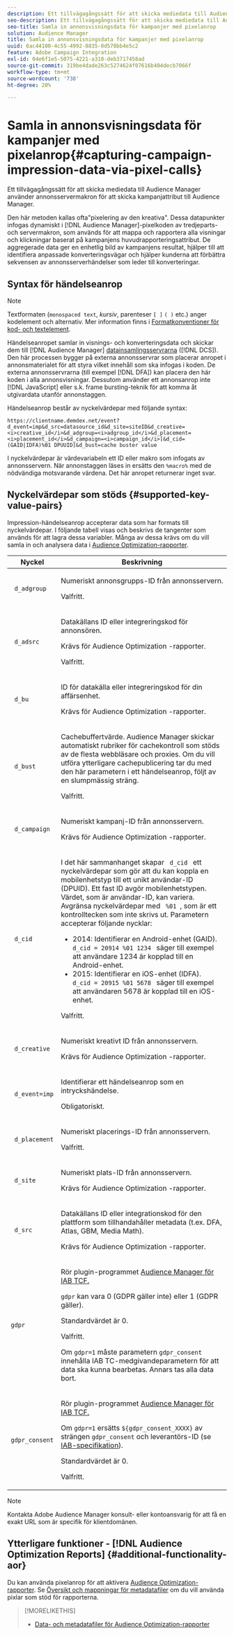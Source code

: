 ```yaml
---
description: Ett tillvägagångssätt för att skicka mediedata till Audience Manager använder annonsservermakron för att skicka kampanjattribut till Audience Manager.
seo-description: Ett tillvägagångssätt för att skicka mediedata till Audience Manager använder annonsservermakron för att skicka kampanjattribut till Audience Manager.
seo-title: Samla in annonsvisningsdata för kampanjer med pixelanrop
solution: Audience Manager
title: Samla in annonsvisningsdata för kampanjer med pixelanrop
uuid: 6ac44100-4c55-4992-8835-0d578bb4e5c2
feature: Adobe Campaign Integration
exl-id: 04e6f1e5-5075-4221-a310-deb3717458ad
source-git-commit: 319be4dade263c5274624f07616b404decb7066f
workflow-type: tm+mt
source-wordcount: '738'
ht-degree: 20%

---
```


# Samla in annonsvisningsdata för kampanjer med pixelanrop{#capturing-campaign-impression-data-via-pixel-calls}

Ett tillvägagångssätt för att skicka mediedata till Audience Manager använder annonsservermakron för att skicka kampanjattribut till Audience Manager.

Den här metoden kallas ofta&quot;pixelering av den kreativa&quot;. Dessa datapunkter infogas dynamiskt i [!DNL Audience Manager]-pixelkoden av tredjeparts- och servermakron, som används för att mappa och rapportera alla visningar och klickningar baserat på kampanjens huvudrapporteringsattribut. De aggregerade data ger en enhetlig bild av kampanjens resultat, hjälper till att identifiera anpassade konverteringsvägar och hjälper kunderna att förbättra sekvensen av annonsserverhändelser som leder till konverteringar.

## Syntax för händelseanrop

>[!NOTE]
>
>Textformaten (`monospaced text`, *kursiv*, parenteser `[ ]` `( )` etc.) anger kodelement och alternativ. Mer information finns i [Formatkonventioner för kod- och textelement](../../reference/code-style-elements.md).

Händelseanropet samlar in visnings- och konverteringsdata och skickar dem till [!DNL Audience Manager] [datainsamlingsservrarna](/help/using/reference/system-components/components-data-collection.md) ([!DNL DCS]). Den här processen bygger på externa annonsservrar som placerar anropet i annonsmaterialet för att styra vilket innehåll som ska infogas i koden. De externa annonsservrarna (till exempel [!DNL DFA]) kan placera den här koden i alla annonsvisningar. Dessutom använder ett annonsanrop inte [!DNL JavaScript] eller s.k. frame bursting-teknik för att komma åt utgivardata utanför annonstaggen.

Händelseanrop består av nyckelvärdepar med följande syntax:

```
https://clientname.demdex.net/event?d_event=imp&d_src=datasource_id&d_site=siteID&d_creative=<i>creative_id</i>&d_adgroup=<i>adgroup_id</i>&d_placement=<i>placement_id</i>&d_campaign=<i>campaign_id</i>[&d_cid=(GAID|IDFA)%01 DPUUID]&d_bust=cache buster value
```

I nyckelvärdepar är värdevariabeln ett ID eller makro som infogats av annonsservern. När annonstaggen läses in ersätts den `%macro%` med de nödvändiga motsvarande värdena. Det här anropet returnerar inget svar.

## Nyckelvärdepar som stöds {#supported-key-value-pairs}

Impression-händelseanrop accepterar data som har formats till nyckelvärdepar. I följande tabell visas och beskrivs de tangenter som används för att lagra dessa variabler. Många av dessa krävs om du vill samla in och analysera data i [Audience Optimization-rapporter](../../reporting/audience-optimization-reports/audience-optimization-reports.md).

<table id="table_F068C4D49F7D4775924D3CA712BF15BA"> 
 <thead> 
  <tr> 
   <th colname="col1" class="entry"> Nyckel </th> 
   <th colname="col2" class="entry"> Beskrivning </th> 
  </tr> 
 </thead>
 <tbody> 
  <tr> 
   <td colname="col1"> <code> d_adgroup </code> </td> 
   <td colname="col2"> <p>Numeriskt annonsgrupps-ID från annonsservern. </p> <p>Valfritt. </p> </td> 
  </tr> 
  <tr> 
   <td colname="col1"> <code> d_adsrc </code> </td> 
   <td colname="col2"> <p>Datakällans ID eller integreringskod för annonsören. </p> <p>Krävs för <span class="wintitle"> Audience Optimization </span>-rapporter. </p> <p>Valfritt.</p> </td> 
  </tr> 
  <tr> 
   <td colname="col1"> <code> d_bu </code> </td> 
   <td colname="col2"> <p>ID för datakälla eller integreringskod för din affärsenhet. </p> <p>Krävs för <span class="wintitle"> Audience Optimization </span>-rapporter. </p> </td> 
  </tr> 
  <tr> 
   <td colname="col1"> <p> <code> d_bust </code> </p> </td> 
   <td colname="col2"> <p>Cachebuffertvärde. <span class="keyword"> Audience Manager skickar  </span> automatiskt rubriker för cachekontroll som stöds av de flesta webbläsare och proxies. Om du vill utföra ytterligare cachepublicering tar du med den här parametern i ett händelseanrop, följt av en slumpmässig sträng. </p> <p> Valfritt. </p> </td> 
  </tr> 
  <tr> 
   <td colname="col1"> <code> d_campaign </code> </td> 
   <td colname="col2"> <p>Numeriskt kampanj-ID från annonsservern. </p> <p>Krävs för <span class="wintitle"> Audience Optimization </span>-rapporter. </p> </td> 
  </tr> 
  <tr> 
   <td colname="col1"> <code> d_cid </code> </td> 
   <td colname="col2"> <p>I det här sammanhanget skapar <code> d_cid </code> ett nyckelvärdepar som gör att du kan koppla en mobilenhetstyp till ett unikt användar-ID (DPUID). Ett fast ID avgör mobilenhetstypen. Värdet, som är användar-ID, kan variera. Avgränsa nyckelvärdepar med <code> %01 </code>, som är ett kontrolltecken som inte skrivs ut. Parametern accepterar följande nycklar: </p> 
    <ul id="ul_4D5D696D10B34615867AF3B64A938878"> 
     <li id="li_A4BD4B0C8C9443BF99075CDFACC013F6">2014: Identifierar en Android-enhet (GAID). <code> d_cid = 20914 %01 1234 </code> säger till exempel att användare 1234 är kopplad till en Android-enhet. </li> 
     <li id="li_F83D7B3EC4D24D0187BFE639E2812B36">2015: Identifierar en iOS-enhet (IDFA). <code> d_cid = 20915 %01 5678 </code> säger till exempel att användaren 5678 är kopplad till en iOS-enhet. </li> 
    </ul> <p>Valfritt. </p> </td> 
  </tr> 
  <tr> 
   <td colname="col1"> <code> d_creative </code> </td> 
   <td colname="col2"> <p>Numeriskt kreativt ID från annonsservern. </p> <p>Krävs för <span class="wintitle"> Audience Optimization </span>-rapporter. </p> </td> 
  </tr> 
  <tr> 
   <td colname="col1"> <code> d_event=imp </code> </td> 
   <td colname="col2"> <p>Identifierar ett händelseanrop som en intryckshändelse. </p> <p>Obligatoriskt. </p> </td> 
  </tr> 
  <tr> 
   <td colname="col1"> <code> d_placement </code> </td> 
   <td colname="col2"> <p>Numeriskt placerings-ID från annonsservern. </p> <p> Valfritt. </p> </td> 
  </tr> 
  <tr> 
   <td colname="col1"> <code> d_site </code> </td> 
   <td colname="col2"> <p>Numeriskt plats-ID från annonsservern. </p> <p>Krävs för <span class="wintitle"> Audience Optimization </span>-rapporter. </p> </td> 
  </tr> 
  <tr> 
   <td colname="col1"> <code> d_src </code> </td> 
   <td colname="col2"> <p>Datakällans ID eller integrationskod för den plattform som tillhandahåller metadata (t.ex. DFA, Atlas, GBM, Media Math). </p> <p>Krävs för <span class="wintitle"> Audience Optimization </span>-rapporter. </p> </td> 
  </tr> 
   <tr> 
   <td colname="col1"> <code>gdpr</code>  </td> 
   <td colname="col2"> <p>Rör plugin-programmet <a href="../../overview/data-security-and-privacy/aam-iab-plugin.md">Audience Manager för IAB TCF.</a></p> <p><code>gdpr</code> kan vara 0 (GDPR gäller inte) eller 1 (GDPR gäller).</p> <p>Standardvärdet är 0.</p><p>Valfritt.</p><p>Om <code>gdpr=1</code> måste parametern <code>gdpr_consent</code> innehålla IAB TC-medgivandeparametern för att data ska kunna bearbetas. Annars tas alla data bort.</p> </td> 
  </tr>
   <tr> 
   <td colname="col1"> <code>gdpr_consent</code> </td> 
   <td colname="col2"> <p>Rör plugin-programmet <a href="../../overview/data-security-and-privacy/aam-iab-plugin.md">Audience Manager för IAB TCF.</a></p><p> Om <code>gdpr=1</code> ersätts <code>${gdpr_consent_XXXX}</code> av strängen <code>gdpr_consent</code> och leverantörs-ID (se <a href="https://github.com/InteractiveAdvertisingBureau/GDPR-Transparency-and-Consent-Framework/blob/master/TCFv2/IAB%20Tech%20Lab%20-%20Consent%20string%20and%20vendor%20list%20formats%20v2.md#about-the-transparency--consent-string-tc-string" format="http" scope="external"> IAB-specifikation</a>).</p> <p>Standardvärdet är 0.</p><p>Valfritt.</p></td> 
  </tr> 
 </tbody> 
</table>

>[!NOTE]
>
>Kontakta Adobe Audience Manager konsult- eller kontoansvarig för att få en exakt URL som är specifik för klientdomänen.

## Ytterligare funktioner - [!DNL Audience Optimization Reports] {#additional-functionality-aor}

Du kan använda pixelanrop för att aktivera [Audience Optimization-rapporter](/help/using/reporting/audience-optimization-reports/audience-optimization-reports.md). Se [Översikt och mappningar för metadatafiler](/help/using/reporting/audience-optimization-reports/metadata-files-intro/metadata-file-overview.md) om du vill använda pixlar som stöd för rapporterna.

>[!MORELIKETHIS]
>
>* [Data- och metadatafiler för Audience Optimization-rapporter](../../reporting/audience-optimization-reports/metadata-files-intro/metadata-files-intro.md)

